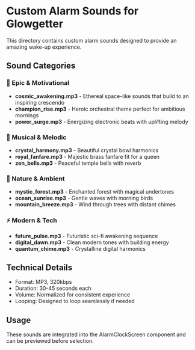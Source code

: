 # Custom Alarm Sounds for Glowgetter

This directory contains custom alarm sounds designed to provide an amazing wake-up experience.

## Sound Categories

### 🌟 Epic & Motivational
- **cosmic_awakening.mp3** - Ethereal space-like sounds that build to an inspiring crescendo
- **champion_rise.mp3** - Heroic orchestral theme perfect for ambitious mornings
- **power_surge.mp3** - Energizing electronic beats with uplifting melody

### 🎵 Musical & Melodic  
- **crystal_harmony.mp3** - Beautiful crystal bowl harmonics
- **royal_fanfare.mp3** - Majestic brass fanfare fit for a queen
- **zen_bells.mp3** - Peaceful temple bells with reverb

### 🌊 Nature & Ambient
- **mystic_forest.mp3** - Enchanted forest with magical undertones
- **ocean_sunrise.mp3** - Gentle waves with morning birds
- **mountain_breeze.mp3** - Wind through trees with distant chimes

### ⚡ Modern & Tech
- **future_pulse.mp3** - Futuristic sci-fi awakening sequence
- **digital_dawn.mp3** - Clean modern tones with building energy
- **quantum_chime.mp3** - Crystalline digital harmonics

## Technical Details
- Format: MP3, 320kbps
- Duration: 30-45 seconds each
- Volume: Normalized for consistent experience
- Looping: Designed to loop seamlessly if needed

## Usage
These sounds are integrated into the AlarmClockScreen component and can be previewed before selection.